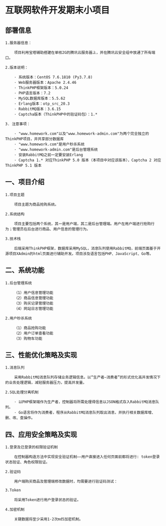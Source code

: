# 互联网软件开发期末小项目

## 部署信息

    1.服务器信息：
    
        项目利用宝塔辅助搭建在单核2G的腾讯云服务器上，并在腾讯云安全组中放通了所有端口。
        
    2.版本说明：
    
        · 系统版本：CentOS 7.6.1810 (Py3.7.8)
        · Web服务器版本：Apache 2.4.46
        · ThinkPHP框架版本：5.0.24
        · PHP语言版本：7.2
        · MySQL数据库版本：5.5.62
        · Erlang版本：otp_src_20.3
        · RabbitMQ版本：3.6.15
        · Captcha版本（ThinkPHP中的验证码包）：1.*

    3. 注意事项：
        
        · "www.homework.com"以及"www.homework-admin.com"为两个完全独立的ThinkPHP项目，并共享部分数据库
        · "www.homework.com"是用户秒杀系统
        · "www.homework-admin.com"是后台管理系统
        · 安装RabbitMQ之前一定要安装Erlang
        · Captcha 1.* 对应ThinkPHP 5.0 版本（本项目中对应该版本），Captcha 2 对应ThinkPHP 5.1 版本

## 一、项目介绍

    1.项目主题

        项目主题为商品抢购系统。

    2.系统结构

        项目主要包括两个系统，其一是用户端，其二是后台管理端。用户在用户端进行抢购行为；管理员在后台进行商品、用户信息的管理行为。

    3.技术栈

        后端采用ThinkPHP框架，数据库采用MySQL，消息队列使用RabbitMQ，前端页面基于开源项目XAdmin的html页面进行辅助开发。项目涉及语言包括PHP、JavaScript、Go等。


## 二、系统功能

    1.后台管理系统

        （1）用户信息管理功能
        （2）商品信息管理功能
        （3）购买记录管理功能
        （4）网站日志管理功能

    2.用户秒杀系统

        （1）商品抢购功能
        （2）用户订单查看功能
        （3）购物车功能

## 三、性能优化策略及实现

    1.消息队列

        采用RabbitMQ消息队列存储业务逻辑信息。以“生产者—消费者”的形式优化高并发情况下的业务处理逻辑，减轻服务器压力，提高并发量。

    2.SQL处理分离机制

        · 以PHP框架端作为生产者，控制器将所需处理得信息以JSON格式存入RabbitMQ消息队列。
        · Go语言将作为消费者，程序从RabbitMQ消息队列取出消息，并执行相关数据库增、删、改、查操作。

## 四、应用安全策略及实现

    1.登录及已登录的权限验证机制

        在控制器构造方法中实现安全验证机制——用户直接进入任何页面前都将进行: token登录状态验证、角色权限验证。

    2.验证码

        用户端购买商品及管理端修改数据时，均需要进行验证码测试：

    3.Token

        将采用Token进行用户登录状态的验证。

    4.加密机制

        关键数据将至少采用1-2次md5加密机制。
 
 
